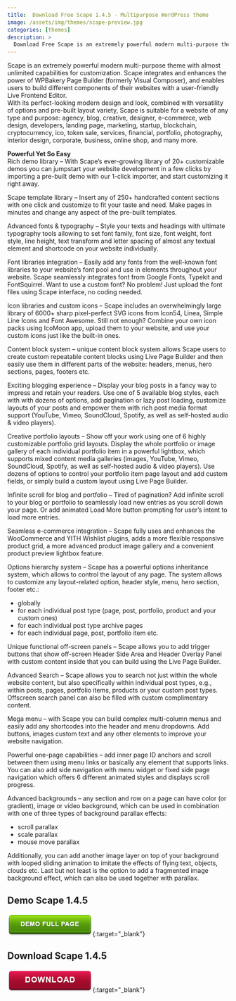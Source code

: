 ```yaml
---
title:  Download Free Scape 1.4.5 - Multipurpose WordPress theme
image: /assets/img/themes/scape-preview.jpg
categories: [themes]
description: >
  Download Free Scape is an extremely powerful modern multi-purpose theme with almost unlimited capabilities for customization. Scape integrates and ...
---
```


Scape is an extremely powerful modern multi-purpose theme with almost unlimited capabilities for customization. Scape integrates and enhances the power of WPBakery Page Builder (formerly Visual Composer), and enables users to build different components of their websites with a user-friendly Live Frontend Editor.  
With its perfect-looking modern design and look, combined with versatility of options and pre-built layout variety, Scape is suitable for a website of any type and purpose: agency, blog, creative, designer, e-commerce, web design, developers, landing page, marketing, startup, blockchain, cryptocurrency, ico, token sale, services, financial, portfolio, photography, interior design, corporate, business, online shop, and many more.  

**Powerful Yet So Easy**  
Rich demo library – With Scape’s ever-growing library of 20+ customizable demos you can jumpstart your website development in a few clicks by importing a pre-built demo with our 1-click importer, and start customizing it right away.  

Scape template library – Insert any of 250+ handcrafted content sections with one click and customize to fit your taste and need. Make pages in minutes and change any aspect of the pre-built templates.  

Advanced fonts & typography – Style your texts and headings with ultimate typography tools allowing to set font family, font size, font weight, font style, line height, text transform and letter spacing of almost any textual element and shortcode on your website individually.  

Font libraries integration – Easily add any fonts from the well-known font libraries to your website’s font pool and use in elements throughout your website. Scape seamlessly integrates font from Google Fonts, Typekit and FontSquirrel. Want to use a custom font? No problem! Just upload the font files using Scape interface, no coding needed.  

Icon libraries and custom icons – Scape includes an overwhelmingly large library of 6000+ sharp pixel-perfect SVG icons from Icon54, Linea, Simple Line Icons and Font Awesome. Still not enough? Combine your own icon packs using IcoMoon app, upload them to your website, and use your custom icons just like the built-in ones.  

Content block system – unique content block system allows Scape users to create custom repeatable content blocks using Live Page Builder and then easily use them in different parts of the website: headers, menus, hero sections, pages, footers etc.  

Exciting blogging experience – Display your blog posts in a fancy way to impress and retain your readers. Use one of 5 available blog styles, each with with dozens of options, add pagination or lazy post loading, customize layouts of your posts and empower them with rich post media format support (YouTube, Vimeo, SoundCloud, Spotify, as well as self-hosted audio & video players).  

Creative portfolio layouts – Show off your work using one of 6 highly customizable portfolio grid layouts. Display the whole portfolio or image gallery of each individual portfolio item in a powerful lightbox, which supports mixed content media galleries (images, YouTube, Vimeo, SoundCloud, Spotify, as well as self-hosted audio & video players). Use dozens of options to control your portfolio item page layout and add custom fields, or simply build a custom layout using Live Page Builder.  

Infinite scroll for blog and portfolio – Tired of pagination? Add infinite scroll to your blog or portfolio to seamlessly load new entries as you scroll down your page. Or add animated Load More button prompting for user’s intent to load more entries.  

Seamless e-commerce integration – Scape fully uses and enhances the WooCommerce and YITH Wishlist plugins, adds a more flexible responsive product grid, a more advanced product image gallery and a convenient product preview lightbox feature.  

Options hierarchy system – Scape has a powerful options inheritance system, which allows to control the layout of any page. The system allows to customize any layout-related option, header style, menu, hero section, footer etc.:  

* globally  
* for each individual post type (page, post, portfolio, product and your custom ones)  
* for each individual post type archive pages  
* for each individual page, post, portfolio item etc.  

Unique functional off-screen panels – Scape allows you to add trigger buttons that show off-screen Header Side Area and Header Overlay Panel with custom content inside that you can build using the Live Page Builder.  

Advanced Search – Scape allows you to search not just within the whole website content, but also specifically within individual post types, e.g., within posts, pages, portfolio items, products or your custom post types. Offscreen search panel can also be filled with custom complimentary content.  

Mega menu – with Scape you can build complex multi-column menus and easily add any shortcodes into the header and menu dropdowns. Add buttons, images custom text and any other elements to improve your website navigation.  

Powerful one-page capabilities – add inner page ID anchors and scroll between them using menu links or basically any element that supports links. You can also add side navigation with menu widget or fixed side page navigation which offers 6 different animated styles and displays scroll progress.  

Advanced backgrounds – any section and row on a page can have color (or gradient), image or video background, which can be used in combination with one of three types of background parallax effects:  

* scroll parallax  
* scale parallax  
* mouse move parallax  

Additionally, you can add another image layer on top of your background with looped sliding animation to imitate the effects of flying text, objects, clouds etc. Last but not least is the option to add a fragmented image background effect, which can also be used together with parallax.  




## Demo Scape 1.4.5  
[![button](/assets/img/demo.png)](https://themeforest.net/item/scape-multipurpose-wordpress-theme/23250017){:target="_blank"}  

## Download Scape 1.4.5    
[![button](/assets/img/download.png)](http://gestyy.com/e05bx5){:target="_blank"}  
